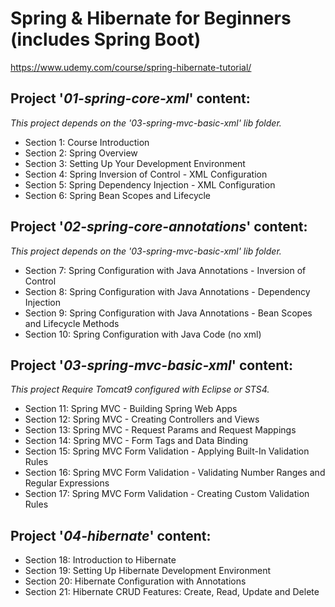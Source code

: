 # Spring & Hibernate for Beginners (includes Spring Boot)

https://www.udemy.com/course/spring-hibernate-tutorial/

## Project '*01-spring-core-xml*' content:
*This project depends on the '03-spring-mvc-basic-xml' lib folder.*
* Section 1: Course Introduction
* Section 2: Spring Overview
* Section 3: Setting Up Your Development Environment
* Section 4: Spring Inversion of Control - XML Configuration
* Section 5: Spring Dependency Injection - XML Configuration
* Section 6: Spring Bean Scopes and Lifecycle

## Project '*02-spring-core-annotations*' content:
*This project depends on the '03-spring-mvc-basic-xml' lib folder.*
* Section 7: Spring Configuration with Java Annotations - Inversion of Control
* Section 8: Spring Configuration with Java Annotations - Dependency Injection
* Section 9: Spring Configuration with Java Annotations - Bean Scopes and Lifecycle Methods
* Section 10: Spring Configuration with Java Code (no xml)

## Project '*03-spring-mvc-basic-xml*' content:
*This project Require Tomcat9 configured with Eclipse or STS4.*
* Section 11: Spring MVC - Building Spring Web Apps
* Section 12: Spring MVC - Creating Controllers and Views
* Section 13: Spring MVC - Request Params and Request Mappings
* Section 14: Spring MVC - Form Tags and Data Binding
* Section 15: Spring MVC Form Validation - Applying Built-In Validation Rules
* Section 16: Spring MVC Form Validation - Validating Number Ranges and Regular Expressions
* Section 17: Spring MVC Form Validation - Creating Custom Validation Rules

## Project '*04-hibernate*' content:
* Section 18: Introduction to Hibernate
* Section 19: Setting Up Hibernate Development Environment
* Section 20: Hibernate Configuration with Annotations
* Section 21: Hibernate CRUD Features: Create, Read, Update and Delete
